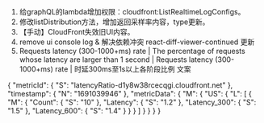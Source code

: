 1. 给graphQL的lambda增加权限：cloudfront:ListRealtimeLogConfigs。
2. 修改listDistribution方法，增加返回采样率内容，type更新。
3. 【手动】CloudFront失效旧UI内容。
4. remove ui console log & 解决依赖冲突 react-diff-viewer-continued 更新
5. Requests latency (300-1000+ms) rate | The percentage of requests whose latency are larger than 1 second | Requests latency (300-1000+ms) rate | 时延300ms至1s以上各阶段比例 文案

{
  "metricId": {
    "S": "latencyRatio-d1y8w38rcecqgi.cloudfront.net"
  },
  "timestamp": {
    "N": "1691039946"
  },
  "metricData": {
    "M": {
      "US": {
        "L": [
          {
            "M": {
              "Count": {
                "S": "10"
              },
              "Latency": {
                "S": "1.2"
              },
              "Latency_300": {
                "S": "1.5"
              },
              "Latency_600": {
                "S": "1.4"
              }
            }
          }
        ]
      }
    }
  }
}